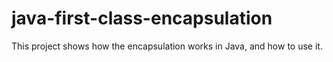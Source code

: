 # java-first-class-encapsulation
This project shows how the encapsulation works in Java, and how to use it.
